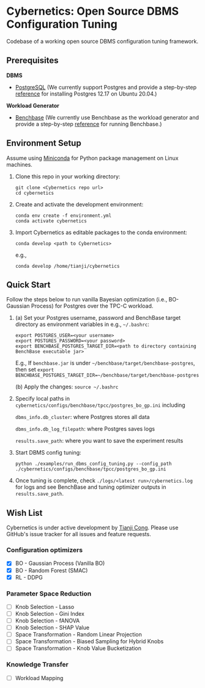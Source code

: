 # Cybernetics: Open Source DBMS Configuration Tuning
Codebase of a working open source DBMS configuration tuning framework.


## Prerequisites

**DBMS**
- [PostgreSQL](https://www.postgresql.org) (We currently support Postgres and provide a step-by-step [reference](https://docs.google.com/document/d/1iv6B1bXawyx3K6kLBbUva91FEXKE1wns_kPd-UoUumM/edit?usp=sharing) for installing Postgres 12.17 on Ubuntu 20.04.)

**Workload Generator**
- [Benchbase](https://github.com/cmu-db/benchbase) (We currently use Benchbase as the workload generator and provide a step-by-step [reference](https://docs.google.com/document/d/1EbcwEMBdeWTmHDuWXW3lC8Pggbj3A8e-EJBlwN2VEzY/edit?usp=sharing) for running Benchbase.)


## Environment Setup
Assume using [Miniconda](https://docs.conda.io/projects/miniconda/en/latest/) for Python package management on Linux machines.

1. Clone this repo in your working directory:

    ```
    git clone <Cybernetics repo url>
    cd cybernetics
    ```

2. Create and activate the development environment:

    ```
    conda env create -f environment.yml
    conda activate cybernetics
    ```

3. Import Cybernetics as editable packages to the conda environment:

    ```
    conda develop <path to Cybernetics>
    ```
    e.g.,
    ```
    conda develop /home/tianji/cybernetics
    ```


## Quick Start
Follow the steps below to run vanilla Bayesian optimization (i.e., BO-Gaussian Process) for Postgres over the TPC-C workload.

1. (a) Set your Postgres username, password and BenchBase target directory as environment variables in e.g., ```~/.bashrc```:

    ```
    export POSTGRES_USER=<your username>
    export POSTGRES_PASSWORD=<your password>
    export BENCHBASE_POSTGRES_TARGET_DIR=<path to directory containing BenchBase executable jar>
    ```

    E.g., If `benchbase.jar` is under `~/benchbase/target/benchbase-postgres`, then set ```export BENCHBASE_POSTGRES_TARGET_DIR=~/benchbase/target/benchbase-postgres```

   (b) Apply the changes: ```source ~/.bashrc```

2. Specify local paths in ```cybernetics/configs/benchbase/tpcc/postgres_bo_gp.ini``` including

    ```dbms_info.db_cluster```: where Postgres stores all data
    
    ```dbms_info.db_log_filepath```: where Postgres saves logs

    ```results.save_path```: where you want to save the experiment results

<!-- 3. Change Benchbase-related paths in ```./scripts/benchbase_tpcc_postgres_bo_gp.sh``` to your own. -->

3. Start DBMS config tuning:

   ```
   python ./examples/run_dbms_config_tuning.py --config_path ./cybernetics/configs/benchbase/tpcc/postgres_bo_gp.ini
   ```

4. Once tuning is complete, check ```./logs/<latest run>/cybernetics.log``` for logs and see BenchBase and tuning optimizer outputs in ```results.save_path```.

## Wish List
Cybernetics is under active development by [Tianji Cong](https://superctj.github.io). Please use GitHub's issue tracker for all issues and feature requests.

### Configuration optimizers
- [x] BO - Gaussian Process (Vanilla BO)
- [x] BO - Random Forest (SMAC)
- [x] RL - DDPG

### Parameter Space Reduction
- [ ] Knob Selection - Lasso
- [ ] Knob Selection - Gini Index
- [ ] Knob Selection - fANOVA
- [ ] Knob Selection - SHAP Value
- [ ] Space Transformation - Random Linear Projection
- [ ] Space Transformation - Biased Sampling for Hybrid Knobs
- [ ] Space Transformation - Knob Value Bucketization

### Knowledge Transfer
- [ ] Workload Mapping
